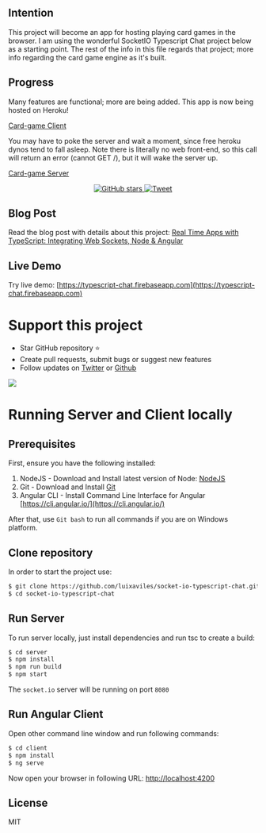 ## Intention
This project will become an app for hosting playing card games in the browser. I am using the wonderful SocketIO Typescript Chat project below as a starting point. The rest of the info in this file regards that project; more info regarding the card game engine as it's built.

## Progress
Many features are functional; more are being added. This app is now being hosted on Heroku!

[Card-game Client](http://mean-card-game-client.herokuapp.com)

You may have to poke the server and wait a moment, since free heroku dynos tend to fall asleep.
Note there is literally no web front-end, so this call will return an error (cannot GET /), but it will wake the server up.

[Card-game Server](http://mean-card-game-server.herokuapp.com)




<p align="center">
    <a href="https://github.com/tridecagon/mean-card-game">
        <img src="https://img.shields.io/github/stars/tridecagon/mean-card-game.svg?style=social&label=Star" alt="GitHub stars">
    </a>
    <a href="https://twitter.com/intent/tweet?url=https%3A%2F%2Fgithub.com%2Ftridecagon%2Fmean-card-game&via=tridecagon&text=Check%20out%20this%20Node.js%20and%20Angular%20Material%20card%20game%20engine">
        <img src="https://img.shields.io/twitter/url/https/github.com/tridecagon/mean-card-game.svg?style=social" alt="Tweet">
    </a>
</p>


## Blog Post
Read the blog post with details about this project: [Real Time Apps with TypeScript: Integrating Web Sockets, Node & Angular](https://medium.com/dailyjs/real-time-apps-with-typescript-integrating-web-sockets-node-angular-e2b57cbd1ec1) 

## Live Demo
Try live demo: [https://typescript-chat.firebaseapp.com](https://typescript-chat.firebaseapp.com)

# Support this project
- Star GitHub repository :star:
- Create pull requests, submit bugs or suggest new features
- Follow updates on [Twitter](https://twitter.com/luixaviles) or [Github](https://github.com/luixaviles)

![](https://luixaviles.com/assets/images/posts/typescript-chat/typescript-chat.gif?raw=true)

# Running Server and Client locally
## Prerequisites

First, ensure you have the following installed:

1. NodeJS - Download and Install latest version of Node: [NodeJS](http://http://nodejs.org)
2. Git - Download and Install [Git](http://git-scm.com)
3. Angular CLI - Install Command Line Interface for Angular [https://cli.angular.io/](https://cli.angular.io/)

After that, use `Git bash` to run all commands if you are on Windows platform.

## Clone repository

In order to start the project use:

```bash
$ git clone https://github.com/luixaviles/socket-io-typescript-chat.git
$ cd socket-io-typescript-chat
```

## Run Server

To run server locally, just install dependencies and run tsc to create a build:

```bash
$ cd server
$ npm install
$ npm run build
$ npm start
```

The `socket.io` server will be running on port `8080`

## Run Angular Client

Open other command line window and run following commands:

```bash
$ cd client
$ npm install
$ ng serve
```

Now open your browser in following URL: [http://localhost:4200](http://localhost:4200/)

## License

MIT
